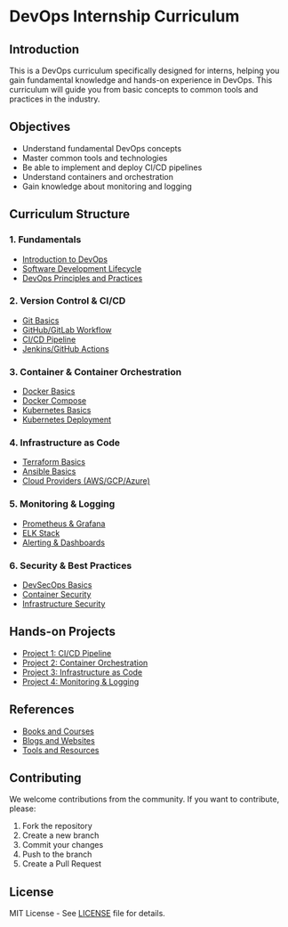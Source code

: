 # DevOps Internship Curriculum

## Introduction
This is a DevOps curriculum specifically designed for interns, helping you gain fundamental knowledge and hands-on experience in DevOps. This curriculum will guide you from basic concepts to common tools and practices in the industry.

## Objectives
- Understand fundamental DevOps concepts
- Master common tools and technologies
- Be able to implement and deploy CI/CD pipelines
- Understand containers and orchestration
- Gain knowledge about monitoring and logging

## Curriculum Structure

### 1. Fundamentals
- [Introduction to DevOps](./docs/01-fundamentals/01-introduction.md)
- [Software Development Lifecycle](./docs/01-fundamentals/02-software-lifecycle.md)
- [DevOps Principles and Practices](./docs/01-fundamentals/03-principles-practices.md)

### 2. Version Control & CI/CD
- [Git Basics](./docs/02-version-control/01-git-basics.md)
- [GitHub/GitLab Workflow](./docs/02-version-control/02-git-workflow.md)
- [CI/CD Pipeline](./docs/02-version-control/03-cicd-pipeline.md)
- [Jenkins/GitHub Actions](./docs/02-version-control/04-ci-tools.md)

### 3. Container & Container Orchestration
- [Docker Basics](./docs/03-containers/01-docker-basics.md)
- [Docker Compose](./docs/03-containers/02-docker-compose.md)
- [Kubernetes Basics](./docs/03-containers/03-kubernetes-basics.md)
- [Kubernetes Deployment](./docs/03-containers/04-kubernetes-deployment.md)

### 4. Infrastructure as Code
- [Terraform Basics](./docs/04-infrastructure-as-code/01-terraform-basics.md)
- [Ansible Basics](./docs/04-infrastructure-as-code/02-ansible-basics.md)
- [Cloud Providers (AWS/GCP/Azure)](./docs/04-infrastructure-as-code/03-cloud-providers.md)

### 5. Monitoring & Logging
- [Prometheus & Grafana](./docs/05-monitoring/01-prometheus-grafana.md)
- [ELK Stack](./docs/05-monitoring/02-elk-stack.md)
- [Alerting & Dashboards](./docs/05-monitoring/03-alerting-dashboards.md)

### 6. Security & Best Practices
- [DevSecOps Basics](./docs/06-security/01-devsecops-basics.md)
- [Container Security](./docs/06-security/02-container-security.md)
- [Infrastructure Security](./docs/06-security/03-infrastructure-security.md)

## Hands-on Projects
- [Project 1: CI/CD Pipeline](./projects/01-cicd-pipeline/README.md)
- [Project 2: Container Orchestration](./projects/02-container-orchestration/README.md)
- [Project 3: Infrastructure as Code](./projects/03-infrastructure-as-code/README.md)
- [Project 4: Monitoring & Logging](./projects/04-monitoring-logging/README.md)

## References
- [Books and Courses](./docs/references/books-courses.md)
- [Blogs and Websites](./docs/references/blogs-websites.md)
- [Tools and Resources](./docs/references/tools-resources.md)

## Contributing
We welcome contributions from the community. If you want to contribute, please:
1. Fork the repository
2. Create a new branch
3. Commit your changes
4. Push to the branch
5. Create a Pull Request

## License
MIT License - See [LICENSE](LICENSE) file for details. 